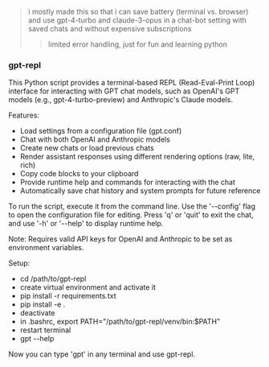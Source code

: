 > i mostly made this so that i can save battery (terminal vs. browser)
and use gpt-4-turbo and claude-3-opus in a chat-bot setting with saved chats and without expensive subscriptions
>> limited error handling, just for fun and learning python

### gpt-repl

This Python script provides a terminal-based REPL (Read-Eval-Print Loop) interface for interacting with GPT chat models, such as OpenAI's GPT models (e.g., gpt-4-turbo-preview) and Anthropic's Claude models.

Features:
- Load settings from a configuration file (gpt.conf)
- Chat with both OpenAI and Anthropic models
- Create new chats or load previous chats
- Render assistant responses using different rendering options (raw, lite, rich)
- Copy code blocks to your clipboard
- Provide runtime help and commands for interacting with the chat
- Automatically save chat history and system prompts for future reference

To run the script, execute it from the command line. Use the '--config' flag to open the configuration file for editing. Press 'q' or 'quit' to exit the chat, and use '-h' or '--help' to display runtime help.

Note: Requires valid API keys for OpenAI and Anthropic to be set as environment variables.

Setup:
- cd /path/to/gpt-repl
- create virtual environment and activate it
- pip install -r requirements.txt
- pip install -e .
- deactivate
- in .bashrc, export PATH="/path/to/gpt-repl/venv/bin:$PATH"
- restart terminal
- gpt --help

Now you can type 'gpt' in any terminal and use gpt-repl. 
